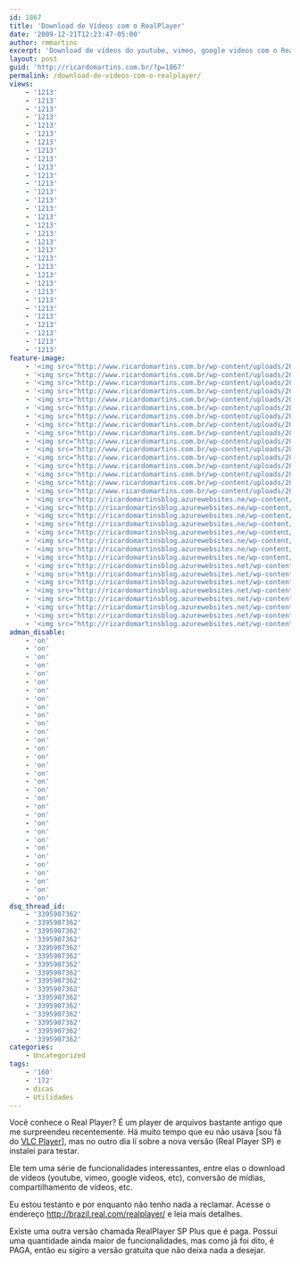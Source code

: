 ```yaml
---
id: 1867
title: 'Download de Vídeos com o RealPlayer'
date: '2009-12-21T12:23:47-05:00'
author: rmmartins
excerpt: 'Download de vídeos do youtube, vimeo, google videos com o Real Player'
layout: post
guid: 'http://ricardomartins.com.br/?p=1867'
permalink: /download-de-videos-com-o-realplayer/
views:
    - '1213'
    - '1213'
    - '1213'
    - '1213'
    - '1213'
    - '1213'
    - '1213'
    - '1213'
    - '1213'
    - '1213'
    - '1213'
    - '1213'
    - '1213'
    - '1213'
    - '1213'
    - '1213'
    - '1213'
    - '1213'
    - '1213'
    - '1213'
    - '1213'
    - '1213'
    - '1213'
    - '1213'
    - '1213'
    - '1213'
    - '1213'
    - '1213'
    - '1213'
    - '1213'
    - '1213'
    - '1213'
feature-image:
    - '<img src="http://www.ricardomartins.com.br/wp-content/uploads/2009/12/real-player-150x150.jpg" alt="" width="150" height="150" />'
    - '<img src="http://www.ricardomartins.com.br/wp-content/uploads/2009/12/real-player-150x150.jpg" alt="" width="150" height="150" />'
    - '<img src="http://www.ricardomartins.com.br/wp-content/uploads/2009/12/real-player-150x150.jpg" alt="" width="150" height="150" />'
    - '<img src="http://www.ricardomartins.com.br/wp-content/uploads/2009/12/real-player-150x150.jpg" alt="" width="150" height="150" />'
    - '<img src="http://www.ricardomartins.com.br/wp-content/uploads/2009/12/real-player-150x150.jpg" alt="" width="150" height="150" />'
    - '<img src="http://www.ricardomartins.com.br/wp-content/uploads/2009/12/real-player-150x150.jpg" alt="" width="150" height="150" />'
    - '<img src="http://www.ricardomartins.com.br/wp-content/uploads/2009/12/real-player-150x150.jpg" alt="" width="150" height="150" />'
    - '<img src="http://www.ricardomartins.com.br/wp-content/uploads/2009/12/real-player-150x150.jpg" alt="" width="150" height="150" />'
    - '<img src="http://www.ricardomartins.com.br/wp-content/uploads/2009/12/real-player-150x150.jpg" alt="" width="150" height="150" />'
    - '<img src="http://www.ricardomartins.com.br/wp-content/uploads/2009/12/real-player-150x150.jpg" alt="" width="150" height="150" />'
    - '<img src="http://www.ricardomartins.com.br/wp-content/uploads/2009/12/real-player-150x150.jpg" alt="" width="150" height="150" />'
    - '<img src="http://www.ricardomartins.com.br/wp-content/uploads/2009/12/real-player-150x150.jpg" alt="" width="150" height="150" />'
    - '<img src="http://www.ricardomartins.com.br/wp-content/uploads/2009/12/real-player-150x150.jpg" alt="" width="150" height="150" />'
    - '<img src="http://www.ricardomartins.com.br/wp-content/uploads/2009/12/real-player-150x150.jpg" alt="" width="150" height="150" />'
    - '<img src="http://www.ricardomartins.com.br/wp-content/uploads/2009/12/real-player-150x150.jpg" alt="" width="150" height="150" />'
    - '<img src="http://www.ricardomartins.com.br/wp-content/uploads/2009/12/real-player-150x150.jpg" alt="" width="150" height="150" />'
    - '<img src="http://ricardomartinsblog.azurewebsites.ne/wp-content/uploads/2009/12/real-player-150x150.jpg" alt="" width="150" height="150" />'
    - '<img src="http://ricardomartinsblog.azurewebsites.ne/wp-content/uploads/2009/12/real-player-150x150.jpg" alt="" width="150" height="150" />'
    - '<img src="http://ricardomartinsblog.azurewebsites.ne/wp-content/uploads/2009/12/real-player-150x150.jpg" alt="" width="150" height="150" />'
    - '<img src="http://ricardomartinsblog.azurewebsites.ne/wp-content/uploads/2009/12/real-player-150x150.jpg" alt="" width="150" height="150" />'
    - '<img src="http://ricardomartinsblog.azurewebsites.ne/wp-content/uploads/2009/12/real-player-150x150.jpg" alt="" width="150" height="150" />'
    - '<img src="http://ricardomartinsblog.azurewebsites.ne/wp-content/uploads/2009/12/real-player-150x150.jpg" alt="" width="150" height="150" />'
    - '<img src="http://ricardomartinsblog.azurewebsites.ne/wp-content/uploads/2009/12/real-player-150x150.jpg" alt="" width="150" height="150" />'
    - '<img src="http://ricardomartinsblog.azurewebsites.ne/wp-content/uploads/2009/12/real-player-150x150.jpg" alt="" width="150" height="150" />'
    - '<img src="http://ricardomartinsblog.azurewebsites.net/wp-content/uploads/2009/12/real-player-150x150.jpg" alt="" width="150" height="150" />'
    - '<img src="http://ricardomartinsblog.azurewebsites.net/wp-content/uploads/2009/12/real-player-150x150.jpg" alt="" width="150" height="150" />'
    - '<img src="http://ricardomartinsblog.azurewebsites.net/wp-content/uploads/2009/12/real-player-150x150.jpg" alt="" width="150" height="150" />'
    - '<img src="http://ricardomartinsblog.azurewebsites.net/wp-content/uploads/2009/12/real-player-150x150.jpg" alt="" width="150" height="150" />'
    - '<img src="http://ricardomartinsblog.azurewebsites.net/wp-content/uploads/2009/12/real-player-150x150.jpg" alt="" width="150" height="150" />'
    - '<img src="http://ricardomartinsblog.azurewebsites.net/wp-content/uploads/2009/12/real-player-150x150.jpg" alt="" width="150" height="150" />'
    - '<img src="http://ricardomartinsblog.azurewebsites.net/wp-content/uploads/2009/12/real-player-150x150.jpg" alt="" width="150" height="150" />'
    - '<img src="http://ricardomartinsblog.azurewebsites.net/wp-content/uploads/2009/12/real-player-150x150.jpg" alt="" width="150" height="150" />'
adman_disable:
    - 'on'
    - 'on'
    - 'on'
    - 'on'
    - 'on'
    - 'on'
    - 'on'
    - 'on'
    - 'on'
    - 'on'
    - 'on'
    - 'on'
    - 'on'
    - 'on'
    - 'on'
    - 'on'
    - 'on'
    - 'on'
    - 'on'
    - 'on'
    - 'on'
    - 'on'
    - 'on'
    - 'on'
    - 'on'
    - 'on'
    - 'on'
    - 'on'
    - 'on'
    - 'on'
    - 'on'
    - 'on'
dsq_thread_id:
    - '3395907362'
    - '3395907362'
    - '3395907362'
    - '3395907362'
    - '3395907362'
    - '3395907362'
    - '3395907362'
    - '3395907362'
    - '3395907362'
    - '3395907362'
    - '3395907362'
    - '3395907362'
    - '3395907362'
    - '3395907362'
    - '3395907362'
    - '3395907362'
categories:
    - Uncategorized
tags:
    - '160'
    - '172'
    - dicas
    - Utilidades
---
```


Você conhece o Real Player? É um player de arquivos bastante antigo que me surpreendeu recentemente. Há muito tempo que eu não usava \[sou fã do [VLC Player](http://www.videolan.org/vlc/)\], mas no outro dia lí sobre a nova versão (Real Player SP) e instalei para testar.

Ele tem uma série de funcionalidades interessantes, entre elas o download de vídeos (youtube, vimeo, google videos, etc), conversão de mídias, compartilhamento de vídeos, etc.

Eu estou testanto e por enquanto não tenho nada a reclamar. Acesse o endereço <http://brazil.real.com/realplayer/> e leia mais detalhes.

Existe uma outra versão chamada RealPlayer SP Plus que é paga. Possui uma quantidade ainda maior de funcionalidades, mas como já foi dito, é PAGA, então eu sigiro a versão gratuita que não deixa nada a desejar.